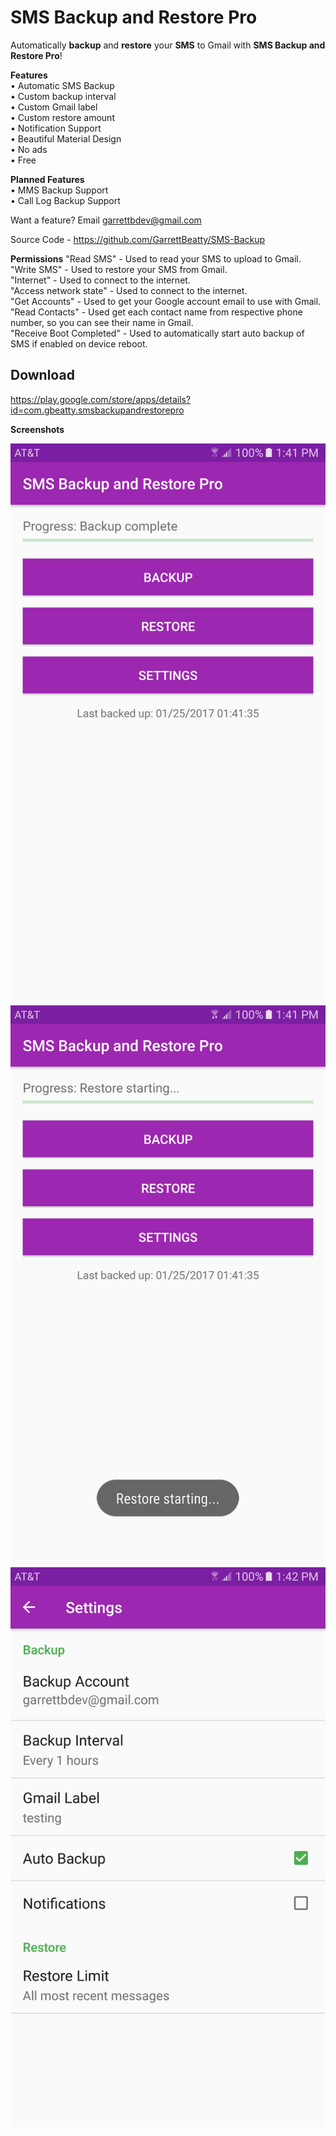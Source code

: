 # SMS Backup and Restore Pro

Automatically **backup** and **restore** your **SMS**  to Gmail with **SMS Backup and Restore Pro**!  


**Features**  
• Automatic SMS Backup  
• Custom backup interval  
• Custom Gmail label  
• Custom restore amount  
• Notification Support  
• Beautiful Material Design  
• No ads  
• Free  

**Planned Features**  
• MMS Backup Support  
• Call Log Backup Support  

Want a feature? Email garrettbdev@gmail.com  

Source Code - https://github.com/GarrettBeatty/SMS-Backup  

**Permissions** 
"Read SMS" - Used to read your SMS to upload to Gmail.  
"Write SMS" - Used to restore your SMS from Gmail.  
"Internet" - Used to connect to the internet.  
"Access network state" - Used to connect to the internet.  
"Get Accounts" - Used to get your Google account email to use with Gmail.  
"Read Contacts" - Used get each contact name from respective phone number, so you can see their name in Gmail.  
"Receive Boot Completed" - Used to automatically start auto backup of SMS if enabled on device reboot.  

Download
---------------
 
https://play.google.com/store/apps/details?id=com.gbeatty.smsbackupandrestorepro

**Screenshots** 

![](screenshot1.png)
![](screenshot2.png)
![](screenshot3.png)
